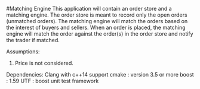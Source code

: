 #Matching Engine
This application will contain an order store and a matching engine. 
The order store is meant to record only the open orders (unmatched orders). 
The matching engine will match the orders based on the interest of buyers and sellers. 
When an order is placed, the matching engine will match the order against the order(s) in the order store and notify the trader if matched.

Assumptions:
1. Price is not considered.

Dependencies:
Clang with c++14 support
cmake : version 3.5 or more
boost : 1.59
UTF : boost unit test framework

